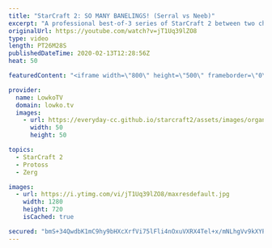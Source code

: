 ```yaml
---
title: "StarCraft 2: SO MANY BANELINGS! (Serral vs Neeb)"
excerpt: "A professional best-of-3 series of StarCraft 2 between two channel favourites, Serral and Neeb. Both of these progamers are considered to be amongst the very best in the world. Serral has been considered the number 1 in the world for several years now. Neeb is the rank 1 from the United States of America."
originalUrl: https://youtube.com/watch?v=jT1Uq39lZO8
type: video
length: PT26M28S
publishedDateTime: 2020-02-13T12:28:56Z
heat: 50

featuredContent: "<iframe width=\"800\" height=\"500\" frameborder=\"0\" src=\"https://www.youtube.com/embed/jT1Uq39lZO8\" allow=\"accelerometer; autoplay; encrypted-media; gyroscope; picture-in-picture\" allowfullscreen></iframe>"

provider:
  name: LowkoTV
  domain: lowko.tv
  images:
    - url: https://everyday-cc.github.io/starcraft2/assets/images/organizations/lowko.tv-50x50.jpg
      width: 50
      height: 50

topics:
  - StarCraft 2
  - Protoss
  - Zerg

images:
  - url: https://i.ytimg.com/vi/jT1Uq39lZO8/maxresdefault.jpg
    width: 1280
    height: 720
    isCached: true

secured: "bmS+34QwdbK1mC9hy9bHXcXrfVi75lFli4nOxuVXRX4Tel+x/mNLhgVv9kXYP4GoMkO4XZ3OKJihPDNwqEJ0jYjgMzfsEkzfDXYew3BLXoUIWsLlwvBTtXZBjKEGZvnivsQVvjoN+A8yCPjRMutVWXXgeWfNZ1LyuUEEA0b1Qc5/lyrwQFnC0EhLvd+cKgIrDc7vb3E3q0xkiTZU6TUJ1KUOYjkbV1TYCpE2E9DTH+fFYim6l+7TcPgnrc79CssjgEzQ5ylDpXQzZeKoEBY4l6bdk7TzdX7dynuryy9nCRf7ETxAfo+u6tpbdehojCpPFUzKbwy7u+GVwUpt3A1uqllbhy7wchpW8+bbofbxnCyi26C1ouSNPYb9d3GnlH8Au0j3+Dn4PZ8IFKT3t2zYIQKdCCbB7Q3TNv1fMPJGNLj2stMqozQHKqcIzDlSEI6f;CmXmyVSKTG7VHAIjEDKlYg=="
---
```


